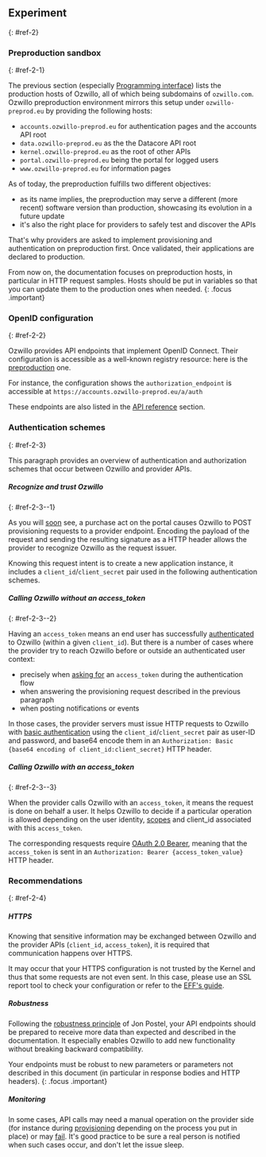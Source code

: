 ## Experiment
{: #ref-2}

### Preproduction sandbox
{: #ref-2-1}

The previous section (especially [Programming interface](#ref-1-3)) lists the production hosts of Ozwillo, all of which being subdomains of `ozwillo.com`. Ozwillo preproduction environment mirrors this setup under `ozwillo-preprod.eu` by providing the following hosts:

- `accounts.ozwillo-preprod.eu` for authentication pages and the accounts API root
- `data.ozwillo-preprod.eu` as the the Datacore API root
- `kernel.ozwillo-preprod.eu` as the root of other APIs
- `portal.ozwillo-preprod.eu` being the portal for logged users
- `www.ozwillo-preprod.eu` for information pages

As of today, the preproduction fulfills two different objectives:

- as its name implies, the preproduction may serve a different (more recent) software version than production, showcasing its evolution in a future update
- it's also the right place for providers to safely test and discover the APIs

That's why providers are asked to implement provisioning and authentication on preproduction first. Once validated, their applications are declared to production.

From now on, the documentation focuses on preproduction hosts, in particular in HTTP request samples. Hosts should be put in variables so that you can update them to the production ones when needed.
{: .focus .important}

### OpenID configuration
{: #ref-2-2}

Ozwillo provides API endpoints that implement OpenID Connect. Their configuration is accessible as a well-known registry resource: here is the <a href="https://accounts.ozwillo-preprod.eu/.well-known/openid-configuration" target="_blank">preproduction</a> one.

For instance, the configuration shows the `authorization_endpoint` is accessible at `https://accounts.ozwillo-preprod.eu/a/auth`

These endpoints are also listed in the [API reference](#ref-5) section.

### Authentication schemes
{: #ref-2-3}

This paragraph provides an overview of authentication and authorization schemes that occur between Ozwillo and provider APIs.

##### Recognize and trust Ozwillo
{: #ref-2-3--1}

As you will [soon](#ref-3-2-1) see, a purchase act on the portal causes Ozwillo to POST provisioning requests to a provider endpoint. Encoding the payload of the request and sending the resulting signature as a HTTP header allows the provider to recognize Ozwillo as the request issuer.

Knowing this request intent is to create a new application instance, it includes a `client_id`/`client_secret` pair used in the following authentication schemes.

##### Calling Ozwillo without an access_token
{: #ref-2-3--2}

Having an `access_token` means an end user has successfully [authenticated](#ref-4) to Ozwillo (within a given `client_id`). But there is a number of cases where the provider try to reach Ozwillo before or outside an authenticated user context:

- precisely when [asking for](#ref-4-3-4) an `access_token` during the authentication flow
- when answering the provisioning request described in the previous paragraph
- when posting notifications or events

In those cases, the provider servers must issue HTTP requests to Ozwillo with [basic authentication](https://tools.ietf.org/html/rfc2617#section-2) using the `client_id`/`client_secret` pair as user-ID and password, and base64 encode them in an `Authorization: Basic {base64 encoding of client_id:client_secret}` HTTP header.

##### Calling Ozwillo with an access_token
{: #ref-2-3--3}

When the provider calls Ozwillo with an `access_token`, it means the request is done on behalf a user. It helps Ozwillo to decide if a particular operation is allowed depending on the user identity, [scopes]() and client_id associated with this `access_token`.

The corresponding resquests require [OAuth 2.0 Bearer](http://tools.ietf.org/html/rfc6750), meaning that the `access_token` is sent in an `Authorization: Bearer {access_token_value}` HTTP header.

### Recommendations
{: #ref-2-4}

##### HTTPS

Knowing that sensitive information may be exchanged between Ozwillo and the provider APIs (`client_id`, `access_token`), it is required that communication happens over HTTPS.

It may occur that your HTTPS configuration is not trusted by the Kernel and thus that some requests are not even sent. In this case, please use an SSL report tool to check your configuration or refer to the <a href="https://www.eff.org/https-everywhere/deploying-https" target="_blank">EFF's guide</a>.

##### Robustness

Following the <a href=" https://en.wikipedia.org/wiki/Robustness_principle" target="_blank">robustness principle</a> of Jon Postel, your API endpoints should be prepared to receive more data than expected and described in the documentation. It especially enables Ozwillo to add new functionality without breaking backward compatibility.

Your endpoints must be robust to new parameters or parameters not described in this document (in particular in response bodies and HTTP headers).
{: .focus .important}

##### Monitoring

In some cases, API calls may need a manual operation on the provider side (for instance during [provisioning](#ref-3-2-2) depending on the process you put in place) or may [fail](#ref-ack-422). It's good practice to be sure a real person is notified when such cases occur, and don't let the issue sleep.